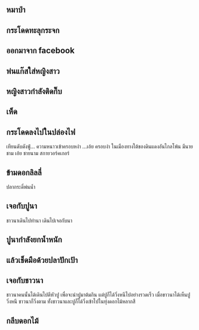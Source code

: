 ## หมาป่า

## กระโดดทะลุกระจก

## ออกมาจาก facebook

## พ่นแก๊สใส่หญิงสาว

## หญิงสาวกำลังติดกิ๊บ

## เห็ด

## กระโดดลงไปในปล่องไฟ
เทียนดับดังฟู่... ความหนาวเข้าครอบหงำ ...เอ้ย ครอบงำ ในเมืองทางใต้ของดินแดงอันไกลโพ้น
มีนายชาม เอ้ย ชายนาม สกายวอร์คเกอร์

## ข้ามดอกลิลลี่
ปลากระดี่พ่นน้ำ

## เจอกับปูนา 
ชาวนาเดินไปทำนา เดินไปเจอกับนา

## ปูนากำลังยกน้ำหนัก

## แล้วเช็ดมือด้วยปลาปักเป้า

## เจอกับชาวนา
ชาวนาคนนั้นได้เดินไปตีหัวปู เพื่อจะนำปูมาต้มกิน
แต่ปูก็ได้วิ่งหนีไปอย่างรวดเร็ว เมื่อขาวนาได้เห็นปูวิ่งหนี ชาวนาก็วิ่งตาม
ทั้งชาวนาและปูก็ได้วิ่งเข้าไปในทุ่งดอกไม้หลากสี

## กลีบดอกไม้
